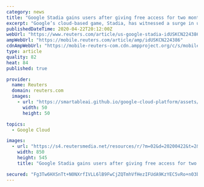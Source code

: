```yaml
---
category: news
title: "Google Stadia gains users after giving free access for two months"
excerpt: "Google’s cloud-based game, Stadia, has witnessed a surge in users after the tech giant gifted two months of free access to its premium version for gamers sheltering at home to curb the spread of the coronavirus."
publishedDateTime: 2020-04-22T20:12:00Z
webUrl: "https://www.reuters.com/article/us-google-stadia-idUSKCN224386"
ampWebUrl: "https://mobile.reuters.com/article/amp/idUSKCN224386"
cdnAmpWebUrl: "https://mobile-reuters-com.cdn.ampproject.org/c/s/mobile.reuters.com/article/amp/idUSKCN224386"
type: article
quality: 82
heat: 84
published: true

provider:
  name: Reuters
  domain: reuters.com
  images:
    - url: "https://smartableai.github.io/google-cloud-platform/assets/images/organizations/reuters.com-50x50.jpg"
      width: 50
      height: 50

topics:
  - Google Cloud

images:
  - url: "https://s4.reutersmedia.net/resources/r/?m=02&d=20200422&t=2&i=1516080494&w=&fh=545px&fw=&ll=&pl=&sq=&r=LYNXNPEG3L24Y"
    width: 850
    height: 545
    title: "Google Stadia gains users after giving free access for two months"

secured: "Fg3Tw6HXSnTt+N0NXrfIVLL6lB9FwCjZQTmhVfHezIFUdA9KzYEC5vRo+n03bdxL5XqP+or2L3MR/R/zGl26G0N5gEyA5AUgzFOUYzTd0nzD47lsudxy8EwdfjefxJEhUGAgRPo/hFOJH6a35WP590SzTdpZTz5+yCPqAZ8ONHlkEj12oDzuL+I8W6Rrw9Pm8AWI0uuss9II3/YaHuZ/cwoToIZ846ipEGBll59EtDDV/2BhTBqh2AFoKHOYnDnKL6fYw2EFdxa+yamWaF/TgESUcsfHYgeRyINWmk4hB/g6Wto5jI2KhPsveWXaIEPQa8jgn7pGBruxG2NAtnlFr3oswQa4o6OFO12Tro6yt2EpnLRM7lF9HwcvuvR/S18VkHRRTvnGfaZ+ZArogU4VQY/vZufkXjNgQLyl3pcGCPciFHhYxeMYSeC0dOOB/sS3Efw31yudXO6sWkkL5Tl269qkZ6VjUKjT0AbyAVvyF9c=;hyJNd5IBfYzKttiwjbQxQg=="
---
```


